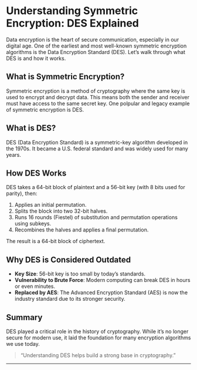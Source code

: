 # Understanding Symmetric Encryption: DES Explained

Data encryption is the heart of secure communication, especially in our digital age. One of the earliest and most well-known symmetric encryption algorithms is the Data Encryption Standard (DES). Let’s walk through what DES is and how it works.

## What is Symmetric Encryption?

Symmetric encryption is a method of cryptography where the same key is used to encrypt and decrypt data. This means both the sender and receiver must have access to the same secret key. One polpular and legacy example of symmetric encryption is DES. 

## What is DES?

DES (Data Encryption Standard) is a symmetric-key algorithm developed in the 1970s. It became a U.S. federal standard and was widely used for many years.

## How DES Works

DES takes a 64-bit block of plaintext and a 56-bit key (with 8 bits used for parity), then:

1. Applies an initial permutation.
2. Splits the block into two 32-bit halves.
3. Runs 16 rounds (Fiestel) of substitution and permutation operations using subkeys.
4. Recombines the halves and applies a final permutation.

The result is a 64-bit block of ciphertext.

## Why DES is Considered Outdated

- **Key Size**: 56-bit key is too small by today’s standards.
- **Vulnerability to Brute Force**: Modern computing can break DES in hours or even minutes.
- **Replaced by AES**: The Advanced Encryption Standard (AES) is now the industry standard due to its stronger security.

## Summary

DES played a critical role in the history of cryptography. While it’s no longer secure for modern use, it laid the foundation for many encryption algorithms we use today.

> “Understanding DES helps build a strong base in cryptography.”

---
